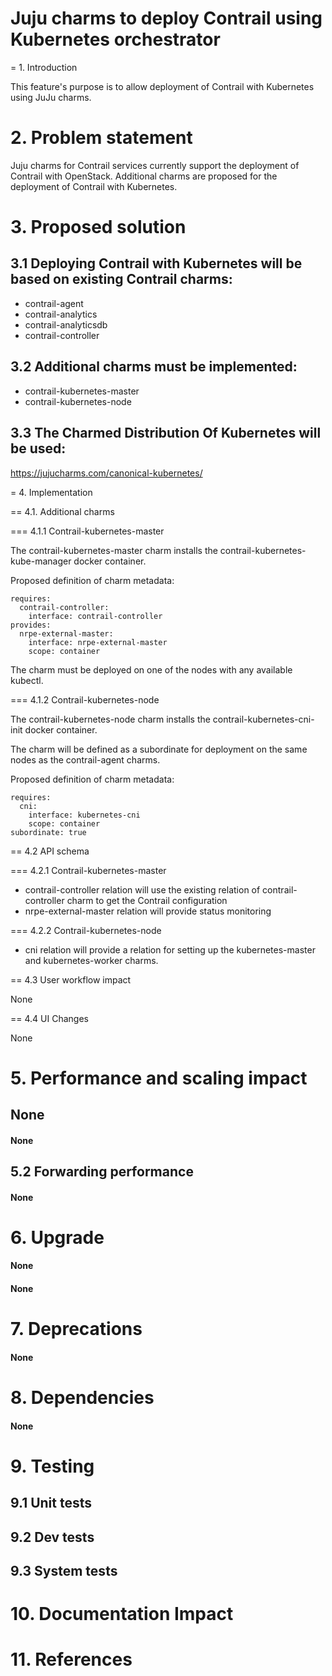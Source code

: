 
Juju charms to deploy Contrail using Kubernetes orchestrator
============================================================

= 1. Introduction

This feature's purpose is to allow deployment of Contrail with Kubernetes using JuJu charms.

# 2. Problem statement

Juju charms for Contrail services currently support the deployment of Contrail with OpenStack.
Additional charms are proposed for the deployment of Contrail with Kubernetes.

# 3. Proposed solution

## 3.1 Deploying Contrail with Kubernetes will be based on existing Contrail charms:

- contrail-agent
- contrail-analytics
- contrail-analyticsdb
- contrail-controller

## 3.2 Additional charms must be implemented:

- contrail-kubernetes-master
- contrail-kubernetes-node

## 3.3 The Charmed Distribution Of Kubernetes will be used:
https://jujucharms.com/canonical-kubernetes/

= 4. Implementation

== 4.1. Additional charms

=== 4.1.1 Contrail-kubernetes-master

The contrail-kubernetes-master charm installs the contrail-kubernetes-kube-manager docker container.

Proposed definition of charm metadata:

```
requires:
  contrail-controller:
    interface: contrail-controller
provides:
  nrpe-external-master:
    interface: nrpe-external-master
    scope: container
```

The charm must be deployed on one of the nodes with any available kubectl.

=== 4.1.2 Contrail-kubernetes-node

The contrail-kubernetes-node charm installs the contrail-kubernetes-cni-init docker container.

The charm will be defined as a subordinate for deployment on the same nodes as the contrail-agent charms.

Proposed definition of charm metadata:

```
requires:
  cni:
    interface: kubernetes-cni
    scope: container
subordinate: true
```

== 4.2 API schema

=== 4.2.1 Contrail-kubernetes-master

- contrail-controller relation will use the existing relation of contrail-controller charm to get the Contrail configuration
- nrpe-external-master relation will provide status monitoring

=== 4.2.2 Contrail-kubernetes-node

- cni relation will provide a relation for setting up the kubernetes-master and kubernetes-worker charms.

== 4.3 User workflow impact

None

== 4.4 UI Changes

None

# 5. Performance and scaling impact
## None
#### None

## 5.2 Forwarding performance
#### None

# 6. Upgrade
#### None
#### None

# 7. Deprecations
#### None

# 8. Dependencies
#### None

# 9. Testing
## 9.1 Unit tests
## 9.2 Dev tests
## 9.3 System tests

# 10. Documentation Impact

# 11. References
